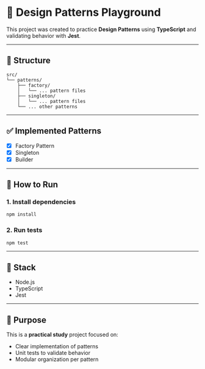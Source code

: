 # 🧠 Design Patterns Playground

This project was created to practice **Design Patterns** using **TypeScript** and validating behavior with **Jest**.

---

## 📁 Structure

```
src/
└── patterns/
    ├── factory/
    │   └── ... pattern files
    ├── singleton/
    │   └── ... pattern files
    └── ... other patterns
```

---

## ✅ Implemented Patterns

- [x] Factory Pattern
- [x] Singleton
- [x] Builder

---

## 🚀 How to Run

### 1. Install dependencies

```bash
npm install
```

### 2. Run tests

```bash
npm test
```

---

## 🧪 Stack

- Node.js
- TypeScript
- Jest

---

## 📌 Purpose

This is a **practical study** project focused on:

- Clear implementation of patterns
- Unit tests to validate behavior
- Modular organization per pattern
